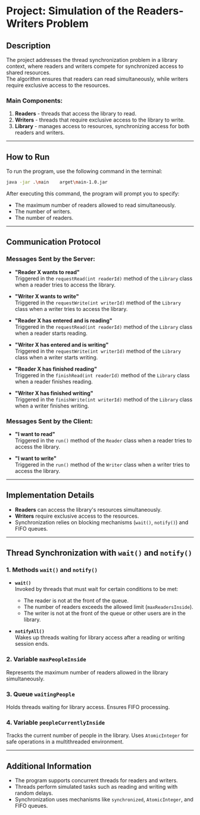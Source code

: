 
# Project: Simulation of the Readers-Writers Problem

## Description
The project addresses the thread synchronization problem in a library context, where readers and writers compete for synchronized access to shared resources.  
The algorithm ensures that readers can read simultaneously, while writers require exclusive access to the resources.

### Main Components:
1. **Readers** - threads that access the library to read.
2. **Writers** - threads that require exclusive access to the library to write.
3. **Library** - manages access to resources, synchronizing access for both readers and writers.

---

## How to Run
To run the program, use the following command in the terminal:
```bash
java -jar .\main	arget\main-1.0.jar
```
After executing this command, the program will prompt you to specify:
- The maximum number of readers allowed to read simultaneously.
- The number of writers.
- The number of readers.

---

## Communication Protocol

### Messages Sent by the Server:
- **"Reader X wants to read"**  
  Triggered in the `requestRead(int readerId)` method of the `Library` class when a reader tries to access the library.

- **"Writer X wants to write"**  
  Triggered in the `requestWrite(int writerId)` method of the `Library` class when a writer tries to access the library.

- **"Reader X has entered and is reading"**  
  Triggered in the `requestRead(int readerId)` method of the `Library` class when a reader starts reading.

- **"Writer X has entered and is writing"**  
  Triggered in the `requestWrite(int writerId)` method of the `Library` class when a writer starts writing.

- **"Reader X has finished reading"**  
  Triggered in the `finishRead(int readerId)` method of the `Library` class when a reader finishes reading.

- **"Writer X has finished writing"**  
  Triggered in the `finishWrite(int writerId)` method of the `Library` class when a writer finishes writing.

### Messages Sent by the Client:
- **"I want to read"**  
  Triggered in the `run()` method of the `Reader` class when a reader tries to access the library.

- **"I want to write"**  
  Triggered in the `run()` method of the `Writer` class when a writer tries to access the library.

---

## Implementation Details
- **Readers** can access the library's resources simultaneously.
- **Writers** require exclusive access to the resources.
- Synchronization relies on blocking mechanisms (`wait()`, `notify()`) and FIFO queues.

---

## Thread Synchronization with `wait()` and `notify()`

### 1. Methods `wait()` and `notify()`
- **`wait()`**  
  Invoked by threads that must wait for certain conditions to be met:
   - The reader is not at the front of the queue.
   - The number of readers exceeds the allowed limit (`maxReadersInside`).
   - The writer is not at the front of the queue or other users are in the library.

- **`notifyAll()`**  
  Wakes up threads waiting for library access after a reading or writing session ends.

### 2. Variable `maxPeopleInside`
Represents the maximum number of readers allowed in the library simultaneously.

### 3. Queue `waitingPeople`
Holds threads waiting for library access. Ensures FIFO processing.

### 4. Variable `peopleCurrentlyInside`
Tracks the current number of people in the library. Uses `AtomicInteger` for safe operations in a multithreaded environment.

---

## Additional Information
- The program supports concurrent threads for readers and writers.
- Threads perform simulated tasks such as reading and writing with random delays.
- Synchronization uses mechanisms like `synchronized`, `AtomicInteger`, and FIFO queues.  
